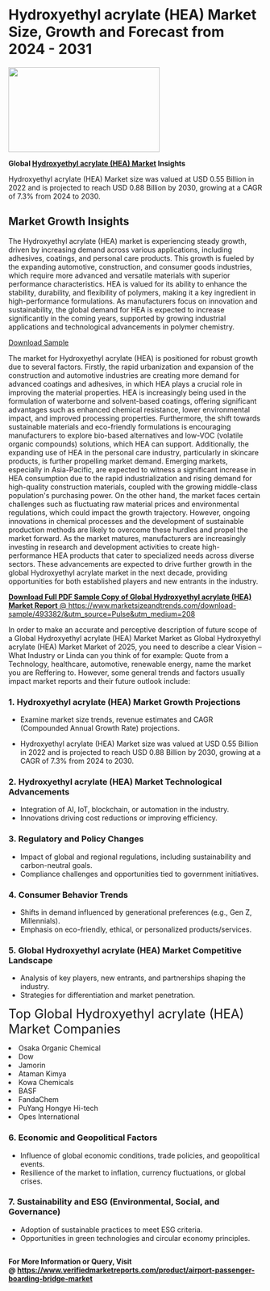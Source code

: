 <H1>Hydroxyethyl acrylate (HEA) Market Size, Growth and Forecast from 2024 - 2031</H1><img class="aligncenter size-medium wp-image-584254" src="https://thirdeyenews.in/wp-content/uploads/2024/09/Global-Market-Research-300x168.jpeg" alt="" width="300" height="168" /><p><strong>Global&nbsp;<a href="https://www.marketsizeandtrends.com/download-sample/493382/&amp;utm_source=Pulse&amp;utm_medium=208">Hydroxyethyl acrylate (HEA) Market</a> Insights</strong></p><p>Hydroxyethyl acrylate (HEA) Market size was valued at USD 0.55 Billion in 2022 and is projected to reach USD 0.88 Billion by 2030, growing at a CAGR of 7.3% from 2024 to 2030.</p><p><h2>Market Growth Insights</h2> <p>The Hydroxyethyl acrylate (HEA) market is experiencing steady growth, driven by increasing demand across various applications, including adhesives, coatings, and personal care products. This growth is fueled by the expanding automotive, construction, and consumer goods industries, which require more advanced and versatile materials with superior performance characteristics. HEA is valued for its ability to enhance the stability, durability, and flexibility of polymers, making it a key ingredient in high-performance formulations. As manufacturers focus on innovation and sustainability, the global demand for HEA is expected to increase significantly in the coming years, supported by growing industrial applications and technological advancements in polymer chemistry.</p> <p><a href="#">Download Sample</a></p> <p>The market for Hydroxyethyl acrylate (HEA) is positioned for robust growth due to several factors. Firstly, the rapid urbanization and expansion of the construction and automotive industries are creating more demand for advanced coatings and adhesives, in which HEA plays a crucial role in improving the material properties. HEA is increasingly being used in the formulation of waterborne and solvent-based coatings, offering significant advantages such as enhanced chemical resistance, lower environmental impact, and improved processing properties. Furthermore, the shift towards sustainable materials and eco-friendly formulations is encouraging manufacturers to explore bio-based alternatives and low-VOC (volatile organic compounds) solutions, which HEA can support. Additionally, the expanding use of HEA in the personal care industry, particularly in skincare products, is further propelling market demand. Emerging markets, especially in Asia-Pacific, are expected to witness a significant increase in HEA consumption due to the rapid industrialization and rising demand for high-quality construction materials, coupled with the growing middle-class population's purchasing power. On the other hand, the market faces certain challenges such as fluctuating raw material prices and environmental regulations, which could impact the growth trajectory. However, ongoing innovations in chemical processes and the development of sustainable production methods are likely to overcome these hurdles and propel the market forward. As the market matures, manufacturers are increasingly investing in research and development activities to create high-performance HEA products that cater to specialized needs across diverse sectors. These advancements are expected to drive further growth in the global Hydroxyethyl acrylate market in the next decade, providing opportunities for both established players and new entrants in the industry. <p><a href="#"></p><p><span class=""><strong>Download Full PDF Sample Copy of Global Hydroxyethyl acrylate (HEA) Market Report</strong> @ <a href="https://www.marketsizeandtrends.com/download-sample/493382/&amp;utm_source=Pulse&amp;utm_medium=208" target="_blank">https://www.marketsizeandtrends.com/download-sample/493382/&amp;utm_source=Pulse&amp;utm_medium=208</a></span></p><p>In order to make an accurate and perceptive description of future scope of a Global&nbsp;Hydroxyethyl acrylate (HEA) Market Market as Global&nbsp;Hydroxyethyl acrylate (HEA) Market Market of 2025, you need to describe a clear Vision &ndash; What Industry or Linda can you think of for example: Quote from a Technology, healthcare, automotive, renewable energy, name the market you are Reffering to. However, some general trends and factors usually impact market reports and their future outlook include:</p><h3>1.&nbsp;<strong>Hydroxyethyl acrylate (HEA) Market Growth Projections</strong></h3><ul><li>Examine market size trends, revenue estimates and CAGR (Compounded Annual Growth Rate) projections.</li><li><p>Hydroxyethyl acrylate (HEA) Market size was valued at USD 0.55 Billion in 2022 and is projected to reach USD 0.88 Billion by 2030, growing at a CAGR of 7.3% from 2024 to 2030.</p></li></ul><h3>2.&nbsp;<strong>Hydroxyethyl acrylate (HEA) Market Technological Advancements</strong></h3><ul><li>Integration of AI, IoT, blockchain, or automation in the industry.</li><li>Innovations driving cost reductions or improving efficiency.</li></ul><h3>3.&nbsp;<strong>Regulatory and Policy Changes</strong></h3><ul><li>Impact of global and regional regulations, including sustainability and carbon-neutral goals.</li><li>Compliance challenges and opportunities tied to government initiatives.</li></ul><h3>4.&nbsp;<strong>Consumer Behavior Trends</strong></h3><ul><li>Shifts in demand influenced by generational preferences (e.g., Gen Z, Millennials).</li><li>Emphasis on eco-friendly, ethical, or personalized products/services.</li></ul><h3>5.&nbsp;<strong>Global Hydroxyethyl acrylate (HEA) Market Competitive Landscape</strong></h3><ul><li>Analysis of key players, new entrants, and partnerships shaping the industry.</li><li>Strategies for differentiation and market penetration.</li></ul><p data-pm-slice="1 1 []"><span style="color: inherit; font-family: inherit; font-size: 25px;">Top Global Hydroxyethyl acrylate (HEA) Market Companies</span></p><div class="" data-test-id=""><p><li>Osaka Organic Chemical</li><li> Dow</li><li> Jamorin</li><li> Ataman Kimya</li><li> Kowa Chemicals</li><li> BASF</li><li> FandaChem</li><li> PuYang Hongye Hi-tech</li><li> Opes International</li></p></div><h3>6.&nbsp;<strong>Economic and Geopolitical Factors</strong></h3><ul><li>Influence of global economic conditions, trade policies, and geopolitical events.</li><li>Resilience of the market to inflation, currency fluctuations, or global crises.</li></ul><h3>7.&nbsp;<strong>Sustainability and ESG (Environmental, Social, and Governance)</strong></h3><ul><li>Adoption of sustainable practices to meet ESG criteria.</li><li>Opportunities in green technologies and circular economy principles.</li></ul><h2><strong style="font-size: 14px;">For More Information or Query, Visit @&nbsp;</strong><a style="background-color: #ffffff; font-size: 14px;" href="https://www.marketsizeandtrends.com/report/hydroxyethyl-acrylate-hea-market/" target="_blank">https://www.verifiedmarketreports.com/product/airport-passenger-boarding-bridge-market</a></h2>
